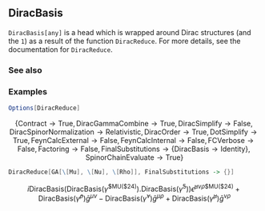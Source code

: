 ##  DiracBasis 

`DiracBasis[any]` is a head which is wrapped around Dirac structures (and the `1`) as a result of the function `DiracReduce`. For more details, see the documentation for `DiracReduce`.

###  See also 

###  Examples 

```mathematica
Options[DiracReduce]
```

$$\{\text{Contract}\to \text{True},\text{DiracGammaCombine}\to \text{True},\text{DiracSimplify}\to \text{False},\text{DiracSpinorNormalization}\to \text{Relativistic},\text{DiracOrder}\to \text{True},\text{DotSimplify}\to \text{True},\text{FeynCalcExternal}\to \text{False},\text{FeynCalcInternal}\to \text{False},\text{FCVerbose}\to \text{False},\text{Factoring}\to \text{False},\text{FinalSubstitutions}\to \{\text{DiracBasis}\to \text{Identity}\},\text{SpinorChainEvaluate}\to \text{True}\}$$

```mathematica
DiracReduce[GA[\[Mu], \[Nu], \[Rho]], FinalSubstitutions -> {}]
```

$$i \text{DiracBasis}\left(\text{DiracBasis}\left(\bar{\gamma }^{\text{$\$$MU}(\text{$\$$24})}\right).\text{DiracBasis}\left(\bar{\gamma }^5\right)\right) \bar{\epsilon }^{\mu \nu \rho \text{$\$$MU}(\text{$\$$24})}+\text{DiracBasis}\left(\bar{\gamma }^{\rho }\right) \bar{g}^{\mu \nu }-\text{DiracBasis}\left(\bar{\gamma }^{\nu }\right) \bar{g}^{\mu \rho }+\text{DiracBasis}\left(\bar{\gamma }^{\mu }\right) \bar{g}^{\nu \rho }$$